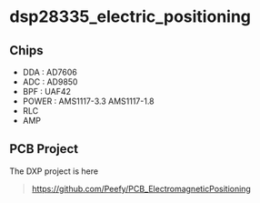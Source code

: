 # dsp28335_electric_positioning

## Chips

* DDA : AD7606
* ADC : AD9850
* BPF : UAF42
* POWER : AMS1117-3.3 AMS1117-1.8 
* RLC
* AMP  

## PCB Project

The DXP project is here

> https://github.com/Peefy/PCB_ElectromagneticPositioning
